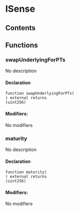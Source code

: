 # ISense





## Contents
<!-- START doctoc -->
<!-- END doctoc -->




## Functions

### swapUnderlyingForPTs
No description


#### Declaration
```solidity
function swapUnderlyingForPTs(
) external returns
(uint256)
```

#### Modifiers:
No modifiers



### maturity
No description


#### Declaration
```solidity
function maturity(
) external returns
(uint256)
```

#### Modifiers:
No modifiers





